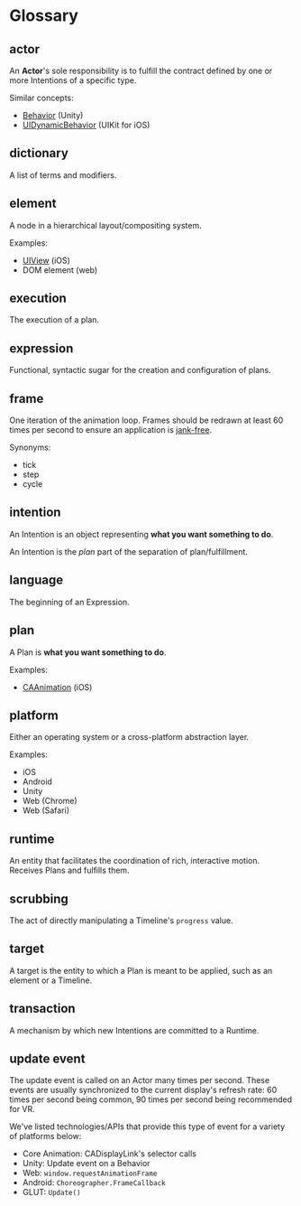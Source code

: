 # Glossary

## actor

An **Actor**'s sole responsibility is to fulfill the contract defined by one or more Intentions of a specific type.

Similar concepts:

- [Behavior](http://docs.unity3d.com/ScriptReference/Behaviour.html) (Unity)
- [UIDynamicBehavior](https://developer.apple.com/library/ios/documentation/UIKit/Reference/UIDynamicBehavior_Class/) (UIKit for iOS)

## dictionary

A list of terms and modifiers.

## element

A node in a hierarchical layout/compositing system.

Examples:

- [UIView](https://developer.apple.com/library/ios/documentation/UIKit/Reference/UIView_Class/) (iOS)
- DOM element (web)

## execution

The execution of a plan.

## expression

Functional, syntactic sugar for the creation and configuration of plans.

## frame

One iteration of the animation loop.  Frames should be redrawn at least 60 times per second to ensure an application is [jank-free](http://jankfree.org).

Synonyms:

- tick
- step
- cycle

## intention

An Intention is an object representing **what you want something to do**.

An Intention is the *plan* part of the separation of plan/fulfillment.

## language

The beginning of an Expression.

## plan

A Plan is **what you want something to do**.

Examples:

- [CAAnimation](https://developer.apple.com/library/ios/documentation/GraphicsImaging/Reference/CAAnimation_class/) (iOS)

## platform

Either an operating system or a cross-platform abstraction layer.

Examples:

- iOS
- Android
- Unity
- Web (Chrome)
- Web (Safari)

## runtime

An entity that facilitates the coordination of rich, interactive motion. Receives Plans and fulfills them.

## scrubbing

The act of directly manipulating a Timeline's `progress` value.

## target

A target is the entity to which a Plan is meant to be applied, such as an element or a Timeline.

## transaction

A mechanism by which new Intentions are committed to a Runtime.

## update event

The update event is called on an Actor many times per second. These events are usually synchronized to the current display's refresh rate: 60 times per second being common, 90 times per second being recommended for VR.

We've listed technologies/APIs that provide this type of event for a variety of platforms below:
- Core Animation: CADisplayLink's selector calls
- Unity: Update event on a Behavior
- Web: `window.requestAnimationFrame`
- Android: `Choreographer.FrameCallback`
- GLUT: `Update()`